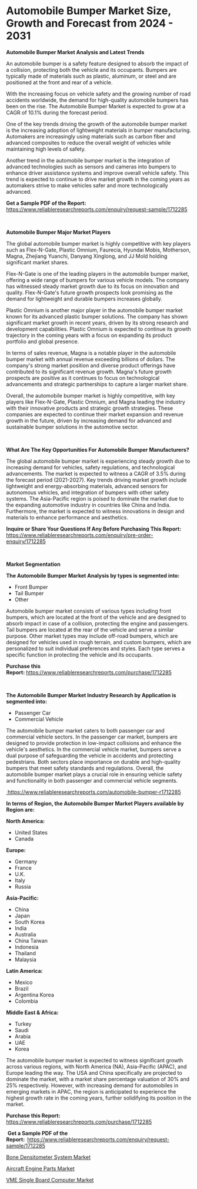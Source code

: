 <p><h1>Automobile Bumper Market Size, Growth and Forecast from 2024 - 2031</h1></p><p><strong>Automobile Bumper Market Analysis and Latest Trends</strong></p>
<p><p>An automobile bumper is a safety feature designed to absorb the impact of a collision, protecting both the vehicle and its occupants. Bumpers are typically made of materials such as plastic, aluminum, or steel and are positioned at the front and rear of a vehicle.</p><p>With the increasing focus on vehicle safety and the growing number of road accidents worldwide, the demand for high-quality automobile bumpers has been on the rise. The Automobile Bumper Market is expected to grow at a CAGR of 10.1% during the forecast period. </p><p>One of the key trends driving the growth of the automobile bumper market is the increasing adoption of lightweight materials in bumper manufacturing. Automakers are increasingly using materials such as carbon fiber and advanced composites to reduce the overall weight of vehicles while maintaining high levels of safety.</p><p>Another trend in the automobile bumper market is the integration of advanced technologies such as sensors and cameras into bumpers to enhance driver assistance systems and improve overall vehicle safety. This trend is expected to continue to drive market growth in the coming years as automakers strive to make vehicles safer and more technologically advanced.</p></p>
<p><strong>Get a Sample PDF of the Report:&nbsp;</strong> <a href="https://www.reliableresearchreports.com/enquiry/request-sample/1712285">https://www.reliableresearchreports.com/enquiry/request-sample/1712285</a></p>
<p>&nbsp;</p>
<p><strong>Automobile Bumper Major Market Players</strong></p>
<p><p>The global automobile bumper market is highly competitive with key players such as Flex-N-Gate, Plastic Omnium, Faurecia, Hyundai Mobis, Motherson, Magna, Zhejiang Yuanchi, Danyang Xinglong, and JJ Mold holding significant market shares.</p><p>Flex-N-Gate is one of the leading players in the automobile bumper market, offering a wide range of bumpers for various vehicle models. The company has witnessed steady market growth due to its focus on innovation and quality. Flex-N-Gate's future growth prospects look promising as the demand for lightweight and durable bumpers increases globally.</p><p>Plastic Omnium is another major player in the automobile bumper market known for its advanced plastic bumper solutions. The company has shown significant market growth in recent years, driven by its strong research and development capabilities. Plastic Omnium is expected to continue its growth trajectory in the coming years with a focus on expanding its product portfolio and global presence.</p><p>In terms of sales revenue, Magna is a notable player in the automobile bumper market with annual revenue exceeding billions of dollars. The company's strong market position and diverse product offerings have contributed to its significant revenue growth. Magna's future growth prospects are positive as it continues to focus on technological advancements and strategic partnerships to capture a larger market share.</p><p>Overall, the automobile bumper market is highly competitive, with key players like Flex-N-Gate, Plastic Omnium, and Magna leading the industry with their innovative products and strategic growth strategies. These companies are expected to continue their market expansion and revenue growth in the future, driven by increasing demand for advanced and sustainable bumper solutions in the automotive sector.</p></p>
<p>&nbsp;</p>
<p><strong>What Are The Key Opportunities For Automobile Bumper Manufacturers?</strong></p>
<p><p>The global automobile bumper market is experiencing steady growth due to increasing demand for vehicles, safety regulations, and technological advancements. The market is expected to witness a CAGR of 3.5% during the forecast period (2021-2027). Key trends driving market growth include lightweight and energy-absorbing materials, advanced sensors for autonomous vehicles, and integration of bumpers with other safety systems. The Asia-Pacific region is poised to dominate the market due to the expanding automotive industry in countries like China and India. Furthermore, the market is expected to witness innovations in design and materials to enhance performance and aesthetics.</p></p>
<p><strong>Inquire or Share Your Questions If Any Before Purchasing This Report:</strong> <a href="https://www.reliableresearchreports.com/enquiry/pre-order-enquiry/1712285">https://www.reliableresearchreports.com/enquiry/pre-order-enquiry/1712285</a></p>
<p>&nbsp;</p>
<p><strong>Market Segmentation</strong></p>
<p><strong>The Automobile Bumper Market Analysis by types is segmented into:</strong></p>
<p><ul><li>Front Bumper</li><li>Tail Bumper</li><li>Other</li></ul></p>
<p><p>Automobile bumper market consists of various types including front bumpers, which are located at the front of the vehicle and are designed to absorb impact in case of a collision, protecting the engine and passengers. Tail bumpers are located at the rear of the vehicle and serve a similar purpose. Other market types may include off-road bumpers, which are designed for vehicles used in rough terrain, and custom bumpers, which are personalized to suit individual preferences and styles. Each type serves a specific function in protecting the vehicle and its occupants.</p></p>
<p><strong>Purchase this Report:&nbsp;</strong><a href="https://www.reliableresearchreports.com/purchase/1712285">https://www.reliableresearchreports.com/purchase/1712285</a></p>
<p>&nbsp;</p>
<p><strong>The Automobile Bumper Market Industry Research by Application is segmented into:</strong></p>
<p><ul><li>Passenger Car</li><li>Commercial Vehicle</li></ul></p>
<p><p>The automobile bumper market caters to both passenger car and commercial vehicle sectors. In the passenger car market, bumpers are designed to provide protection in low-impact collisions and enhance the vehicle's aesthetics. In the commercial vehicle market, bumpers serve a dual purpose of safeguarding the vehicle in accidents and protecting pedestrians. Both sectors place importance on durable and high-quality bumpers that meet safety standards and regulations. Overall, the automobile bumper market plays a crucial role in ensuring vehicle safety and functionality in both passenger and commercial vehicle segments.</p></p>
<p><a href="https://www.reliableresearchreports.com/automobile-bumper-r1712285">&nbsp;https://www.reliableresearchreports.com/automobile-bumper-r1712285</a></p>
<p><strong>In terms of Region, the Automobile Bumper Market Players available by Region are:</strong></p>
<p>
    <p> <strong> North America: </strong>
        <ul>
            <li>United States</li>
            <li>Canada</li>
        </ul>
        </p> 
    <p> <strong> Europe: </strong>
        <ul>
            <li>Germany</li>
            <li>France</li>
            <li>U.K.</li>
            <li>Italy</li>
            <li>Russia</li>
        </ul>
        </p> 
    <p> <strong> Asia-Pacific: </strong>
        <ul>
            <li>China</li>
            <li>Japan</li>
            <li>South Korea</li>
            <li>India</li>
            <li>Australia</li>
            <li>China Taiwan</li>
            <li>Indonesia</li>
            <li>Thailand</li>
            <li>Malaysia</li>
        </ul>
        </p> 
    <p> <strong> Latin America: </strong>
        <ul>
            <li>Mexico</li>
            <li>Brazil</li>
            <li>Argentina Korea</li>
            <li>Colombia</li>
        </ul>
        </p> 
    <p> <strong> Middle East & Africa: </strong>
        <ul>
            <li>Turkey</li>
            <li>Saudi</li>
            <li>Arabia</li>
            <li>UAE</li>
            <li>Korea</li>
        </ul>
    </p>
    </p>
<p><p>The automobile bumper market is expected to witness significant growth across various regions, with North America (NA), Asia-Pacific (APAC), and Europe leading the way. The USA and China specifically are projected to dominate the market, with a market share percentage valuation of 30% and 25% respectively. However, with increasing demand for automobiles in emerging markets in APAC, the region is anticipated to experience the highest growth rate in the coming years, further solidifying its position in the market.</p></p>
<p><strong>Purchase this Report: </strong><a href="https://www.reliableresearchreports.com/purchase/1712285">https://www.reliableresearchreports.com/purchase/1712285</a></p>
<p>&nbsp;<strong>Get a Sample PDF of the Report:&nbsp;&nbsp;</strong><a href="https://www.reliableresearchreports.com/enquiry/request-sample/1712285">https://www.reliableresearchreports.com/enquiry/request-sample/1712285</a></p>
<p><strong></strong></p>
<p><p><a href="https://medium.com/@paullawrence644/bone-densitometer-system-market-a-global-and-regional-analysis-focus-on-region-country-level-81c61a2180f9">Bone Densitometer System Market</a></p><p><a href="https://medium.com/@nyahmertz1962/aircraft-engine-parts-market-report-by-product-type-motors-fuel-pumps-others-end-use-commercial-bba793717367">Aircraft Engine Parts Market</a></p><p><a href="https://medium.com/@bryaneal908/vme-single-board-computer-market-global-market-insights-and-sales-trends-2024-to-2031-03e3c378028b">VME Single Board Computer Market</a></p></p>